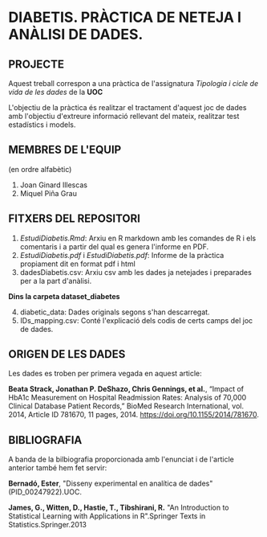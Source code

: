 <br/>
<br/>

# DIABETIS. PRÀCTICA DE NETEJA I ANÀLISI DE DADES.

## PROJECTE
Aquest treball correspon a una pràctica de l'assignatura _Tipologia i cicle de vida de les dades_ de la __UOC__

L'objectiu de la pràctica és realitzar el tractament d'aquest joc de dades amb l'objectiu d'extreure informació rellevant del mateix, realitzar test estadístics i models.


## MEMBRES DE L'EQUIP
(en ordre alfabètic)
1. Joan Ginard Illescas
2. Miquel Piña Grau

## FITXERS DEL REPOSITORI

1. *EstudiDiabetis.Rmd*: Arxiu en R markdown amb les comandes de R i els comentaris i a partir del qual es genera l'informe en PDF.
2. *EstudiDiabetis.pdf* i *EstudiDiabetis.pdf*: Informe de la pràctica propiament dit en format pdf i html
3. dadesDiabetis.csv: Arxiu csv amb les dades ja netejades i preparades per a la part d'anàlisi.

__Dins la carpeta dataset_diabetes__

4. diabetic_data: Dades originals segons s'han descarregat.
5. IDs_mapping.csv: Conté l'explicació dels codis de certs camps del joc de dades.

## ORIGEN DE LES DADES

Les dades es troben per primera vegada en aquest article:

__Beata Strack, Jonathan P. DeShazo, Chris Gennings, et al.__, “Impact of HbA1c Measurement on Hospital Readmission Rates: Analysis of 70,000 Clinical Database Patient Records,” BioMed Research International, vol. 2014, Article ID 781670, 11 pages, 2014. https://doi.org/10.1155/2014/781670.

## BIBLIOGRAFIA
A banda de la bilbiografia proporcionada amb l'enunciat i de l'article anterior també hem fet servir:

__Bernadó, Ester__, "Disseny experimental en analítica de dades" (PID_00247922).UOC.

__James, G., Witten, D., Hastie, T., Tibshirani, R.__ "An Introduction to Statistical Learning with Applications in R".Springer Texts in Statistics.Springer.2013

